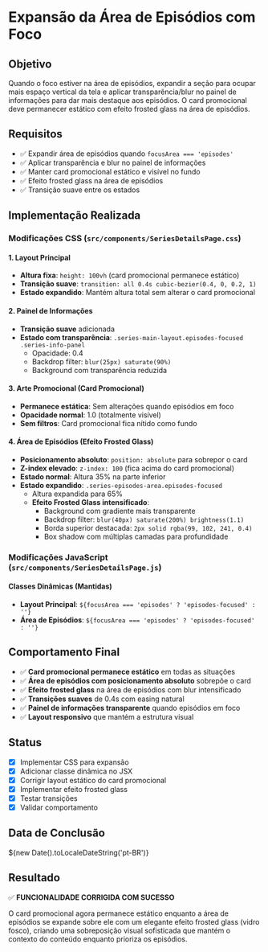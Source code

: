 # Expansão da Área de Episódios com Foco

## Objetivo
Quando o foco estiver na área de episódios, expandir a seção para ocupar mais espaço vertical da tela e aplicar transparência/blur no painel de informações para dar mais destaque aos episódios. O card promocional deve permanecer estático com efeito frosted glass na área de episódios.

## Requisitos
- ✅ Expandir área de episódios quando `focusArea === 'episodes'`
- ✅ Aplicar transparência e blur no painel de informações
- ✅ Manter card promocional estático e visível no fundo
- ✅ Efeito frosted glass na área de episódios
- ✅ Transição suave entre os estados

## Implementação Realizada

### Modificações CSS (`src/components/SeriesDetailsPage.css`)

#### 1. Layout Principal
- **Altura fixa**: `height: 100vh` (card promocional permanece estático)
- **Transição suave**: `transition: all 0.4s cubic-bezier(0.4, 0, 0.2, 1)`
- **Estado expandido**: Mantém altura total sem alterar o card promocional

#### 2. Painel de Informações
- **Transição suave** adicionada
- **Estado com transparência**: `.series-main-layout.episodes-focused .series-info-panel`
  - Opacidade: 0.4
  - Backdrop filter: `blur(25px) saturate(90%)`
  - Background com transparência reduzida

#### 3. Arte Promocional (Card Promocional)
- **Permanece estática**: Sem alterações quando episódios em foco
- **Opacidade normal**: 1.0 (totalmente visível)
- **Sem filtros**: Card promocional fica nítido como fundo

#### 4. Área de Episódios (Efeito Frosted Glass)
- **Posicionamento absoluto**: `position: absolute` para sobrepor o card
- **Z-index elevado**: `z-index: 100` (fica acima do card promocional)
- **Estado normal**: Altura 35% na parte inferior
- **Estado expandido**: `.series-episodes-area.episodes-focused`
  - Altura expandida para 65%
  - **Efeito Frosted Glass intensificado**:
    - Background com gradiente mais transparente
    - Backdrop filter: `blur(40px) saturate(200%) brightness(1.1)`
    - Borda superior destacada: `2px solid rgba(99, 102, 241, 0.4)`
    - Box shadow com múltiplas camadas para profundidade

### Modificações JavaScript (`src/components/SeriesDetailsPage.js`)

#### Classes Dinâmicas (Mantidas)
- **Layout Principal**: `${focusArea === 'episodes' ? 'episodes-focused' : ''}`
- **Área de Episódios**: `${focusArea === 'episodes' ? 'episodes-focused' : ''}`

## Comportamento Final
- ✅ **Card promocional permanece estático** em todas as situações
- ✅ **Área de episódios com posicionamento absoluto** sobrepõe o card
- ✅ **Efeito frosted glass** na área de episódios com blur intensificado
- ✅ **Transições suaves** de 0.4s com easing natural
- ✅ **Painel de informações transparente** quando episódios em foco
- ✅ **Layout responsivo** que mantém a estrutura visual

## Status
- [x] Implementar CSS para expansão
- [x] Adicionar classe dinâmica no JSX
- [x] Corrigir layout estático do card promocional
- [x] Implementar efeito frosted glass
- [x] Testar transições
- [x] Validar comportamento

## Data de Conclusão
${new Date().toLocaleDateString('pt-BR')}

## Resultado
✅ **FUNCIONALIDADE CORRIGIDA COM SUCESSO**

O card promocional agora permanece estático enquanto a área de episódios se expande sobre ele com um elegante efeito frosted glass (vidro fosco), criando uma sobreposição visual sofisticada que mantém o contexto do conteúdo enquanto prioriza os episódios. 